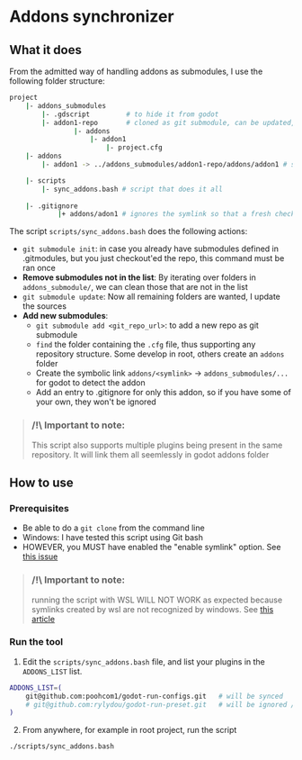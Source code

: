 # Addons synchronizer

## What it does
From the admitted way of handling addons as submodules, I use the following folder structure:
```bash
project
    |- addons_submodules
        |- .gdscript         # to hide it from godot
        |- addon1-repo       # cloned as git submodule, can be updated, commited, change branch
                |- addons
                    |- addon1
                        |- project.cfg
    |- addons
        |- addon1 -> ../addons_submodules/addon1-repo/addons/addon1 # symbolic link

    |- scripts
        |- sync_addons.bash # script that does it all
    
    |- .gitignore
            |+ addons/adon1 # ignores the symlink so that a fresh checkout of the project does not embed them 
```

The script `scripts/sync_addons.bash` does the following actions:
- `git submodule init`: in case you already have submodules defined in .gitmodules, but you just checkout'ed the repo, this command must be ran once
- **Remove submodules not in the list**: By iterating over folders in `addons_submodule/`, we can clean those that are not in the list
- `git submodule update`: Now all remaining folders are wanted, I update the sources
- **Add new submodules**: 
    - `git submodule add <git_repo_url>`: to add a new repo as git submodule
    - `find` the folder containing the `.cfg` file, thus supporting any repository structure. Some develop in root, others create an `addons` folder
    - Create the symbolic link `addons/<symlink>` -> `addons_submodules/...` for godot to detect the addon
    - Add an entry to .gitignore for only this addon, so if you have some of your own, they won't be ignored 

> ### **/!\ Important to note**:
> This script also supports multiple plugins being present in the same repository. It will link them all seemlessly in godot addons folder 

## How to use

### Prerequisites
- Be able to do a `git clone` from the command line
- Windows: I have tested this script using Git bash
- HOWEVER, you MUST have enabled the "enable symlink" option. See [this issue](https://github.com/orgs/community/discussions/23591#discussioncomment-3241019)

> ### **/!\ Important to note**:
> running the script with WSL WILL NOT WORK as expected because symlinks created by wsl are not recognized by windows. See [this article](https://blog.trailofbits.com/2024/02/12/why-windows-cant-follow-wsl-symlinks/)

### Run the tool
1. Edit the `scripts/sync_addons.bash` file, and list your plugins in the `ADDONS_LIST` list.
```bash
ADDONS_LIST=(
    git@github.com:poohcom1/godot-run-configs.git   # will be synced
    # git@github.com:rylydou/godot-run-preset.git   # will be ignored / removed if present
)
```
2. From anywhere, for example in root project, run the script
```bash
./scripts/sync_addons.bash
``` 